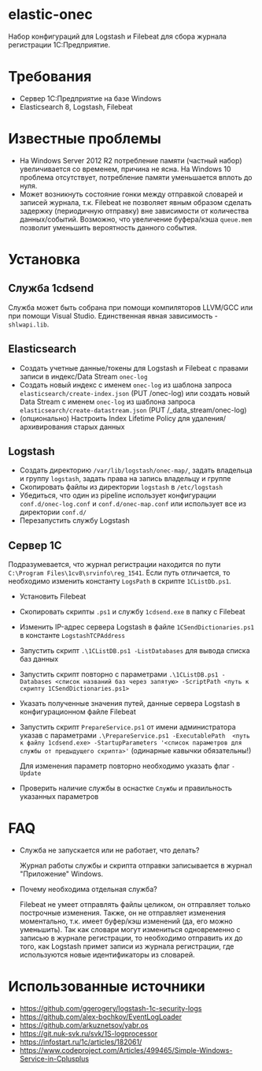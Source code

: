 # elastic-onec

Набор конфигураций для Logstash и Filebeat для сбора журнала регистрации 1С:Предприятие.

# Требования

- Сервер 1С:Предприятие на базе Windows
- Elasticsearch 8, Logstash, Filebeat

# Известные проблемы

- На Windows Server 2012 R2 потребление памяти (частный набор) увеличивается со временем, причина не ясна. На Windows 10 проблема отсутствует, потребление памяти уменьшается вплоть до нуля.
- Может возникнуть состояние гонки между отправкой словарей и записей журнала, т.к. Filebeat не позволяет явным образом сделать задержку (периодичную отправку) вне зависимости от количества данных/событий. Возможно, что увеличение буфера/кэша `queue.mem` позволит уменьшить вероятность данного события.

# Установка

## Служба 1cdsend

Служба может быть собрана при помощи компиляторов LLVM/GCC или при помощи Visual Studio. Единственная явная зависимость - `shlwapi.lib`.

## Elasticsearch

- Создать учетные данные/токены для Logstash и Filebeat с правами записи в индекс/Data Stream `onec-log`
- Создать новый индекс с именем `onec-log` из шаблона запроса `elasticsearch/create-index.json` (PUT /onec-log) или cоздать новый Data Stream с именем `onec-log` из шаблона запроса `elasticsearch/create-datastream.json` (PUT /_data_stream/onec-log)
- (опционально) Настроить Index Lifetime Policy для удаления/архивирования старых данных

## Logstash

- Создать директорию `/var/lib/logstash/onec-map/`, задать владельца и группу `logstash`, задать права на запись владельцу и группе
- Скопировать файлы из директории `logstash` в `/etc/logstash`
- Убедиться, что один из pipeline использует конфигурации `conf.d/onec-log.conf` и `conf.d/onec-map.conf` или использует все из директории `conf.d/`
- Перезапустить службу Logstash

## Сервер 1С

Подразумевается, что журнал регистрации находится по пути `C:\Program Files\1cv8\srvinfo\reg_1541`. Если путь отличается, то необходимо изменить константу `LogsPath` в скрипте `1CListDb.ps1`.

- Установить Filebeat
- Скопировать скрипты `.ps1` и службу `1cdsend.exe` в папку с Filebeat
- Изменить IP-адрес сервера Logstash в файле `1CSendDictionaries.ps1` в константе `LogstashTCPAddress`
- Запустить скрипт `.\1CListDB.ps1 -ListDatabases` для вывода списка баз данных
- Запустить скрипт повторно с параметрами `.\1CListDB.ps1 -Databases <список названий баз через запятую> -ScriptPath <путь к скрипту 1CSendDictionaries.ps1>`
- Указать полученные значения путей, данные сервера Logstash в конфигурационном файле Filebeat
- Запустить скрипт `PrepareService.ps1` от имени администратора указав с параметрами `.\PrepareService.ps1 -ExecutablePath  <путь к файлу 1cdsend.exe> -StartupParameters '<список параметров для службы от предыдущего скрипта>'` (одинарные кавычки обязательны!)

  Для изменения параметр повторно необходимо указать флаг `-Update`
- Проверить наличие службы в оснастке `Службы` и правильность указанных параметров

# FAQ

- Служба не запускается или не работает, что делать?

  Журнал работы службы и скрипта отправки записывается в журнал "Приложение" Windows.

- Почему необходима отдельная служба?

  Filebeat не умеет отправлять файлы целиком, он отправляет только построчные изменения. Также, он не отправляет изменения моментально, т.к. имеет буфер/кэш изменений (да, его можно уменьшить). Так как словари могут измениться одновременно с записью в журнале регистрации, то необходимо отправить их до того, как Logstash примет записи из журнала регистрации, где используются новые идентификаторы из словарей.

# Использованные источники

- https://github.com/ggerogery/logstash-1c-security-logs
- https://github.com/alex-bochkov/EventLogLoader
- https://github.com/arkuznetsov/yabr.os
- https://git.nuk-svk.ru/svk/1S-logprocessor
- https://infostart.ru/1c/articles/182061/
- https://www.codeproject.com/Articles/499465/Simple-Windows-Service-in-Cplusplus
